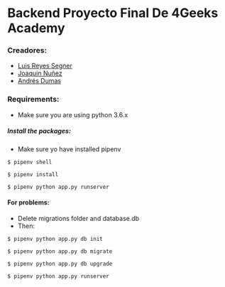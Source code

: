 # Backend Proyecto Final De 4Geeks Academy

### Creadores:
- [Luis Reyes Segner](https://github.com/LReyes29)
- [Joaquin Nuñez](https://github.com/joaquin16602)
- [Andrés Dumas](https://github.com/VR46KS34)

### Requirements:
- Make sure you are using python 3.6.x

##### Install the packages:
- Make sure yo have installed pipenv

```
$ pipenv shell
```
```
$ pipenv install
```
```
$ pipenv python app.py runserver
```

#### For problems:
- Delete migrations folder and database.db
- Then:
```
$ pipenv python app.py db init
```
```
$ pipenv python app.py db migrate
```
```
$ pipenv python app.py db upgrade
```
```
$ pipenv python app.py runserver
```
